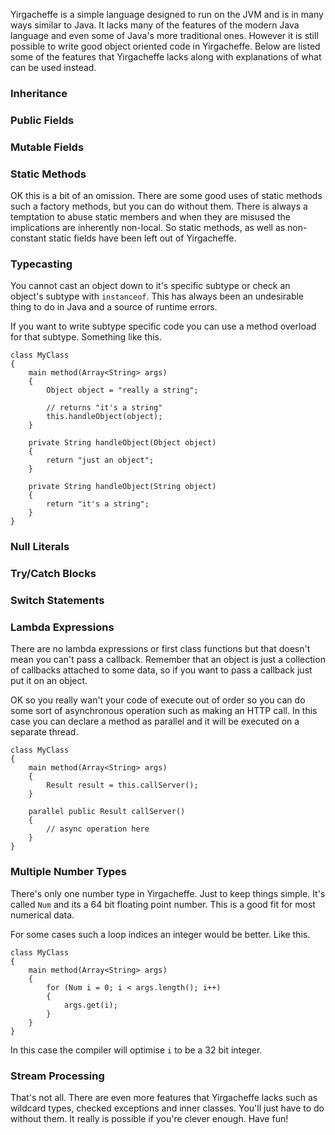 Yirgacheffe is a simple language designed to run on the JVM and is in many ways similar to Java.
It lacks many of the features of the modern Java language and even some of Java's more traditional ones.
However it is still possible to write good object oriented code in Yirgacheffe.
Below are listed some of the features that Yirgacheffe lacks along with explanations of what can be used instead.

### Inheritance

### Public Fields

### Mutable Fields

### Static Methods

OK this is a bit of an omission.
There are some good uses of static methods such a factory methods, but you can do without them.
There is always a temptation to abuse static members and when they are misused the implications are inherently non-local.
So static methods, as well as non-constant static fields have been left out of Yirgacheffe.

### Typecasting

You cannot cast an object down to it's specific subtype or check an object's subtype with `instanceof`.
This has always been an undesirable thing to do in Java and a source of runtime errors.

If you want to write subtype specific code you can use a method overload for that subtype.
Something like this.

    class MyClass
    {
        main method(Array<String> args)
        {
            Object object = "really a string";
            
            // returns "it's a string"
            this.handleObject(object);
        }
        
        private String handleObject(Object object)
        {
            return "just an object";
        }
        
        private String handleObject(String object)
        {
            return "it's a string";
        }
    }

### Null Literals

### Try/Catch Blocks

### Switch Statements

### Lambda Expressions

There are no lambda expressions or first class functions but that doesn't mean you can't pass a callback.
Remember that an object is just a collection of callbacks attached to some data, so if you want to pass a callback just put it on an object.

OK so you really wan't your code of execute out of order so you can do some sort of asynchronous operation such as making an HTTP call.
In this case you can declare a method as parallel and it will be executed on a separate thread.

    class MyClass
    {
        main method(Array<String> args)
        {
            Result result = this.callServer();
        }
        
        parallel public Result callServer()
        {
            // async operation here
        }
    }

### Multiple Number Types

There's only one number type in Yirgacheffe.
Just to keep things simple.
It's called `Num` and its a 64 bit floating point number.
This is a good fit for most numerical data.

For some cases such a loop indices an integer would be better.
Like this.

    class MyClass
    {
        main method(Array<String> args)
        {
            for (Num i = 0; i < args.length(); i++)
            {
                args.get(i);
            }
        }
    }
    
In this case the compiler will optimise `i` to be a 32 bit integer.


### Stream Processing

That's not all.
There are even more features that Yirgacheffe lacks such as wildcard types, checked exceptions and inner classes.
You'll just have to do without them.
It really is possible if you're clever enough.
Have fun!

